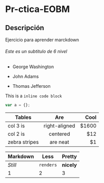 # Pr-ctica-EOBM


## Descripción 
Ejercicio para aprender marckdown

###### Este es un subtitulo de 6 nivel 



- George Washington
* John Adams
+ Thomas Jefferson


This is a `inline code block`

```javascript
var a = {};
```


| Tables        | Are           | Cool  |
| ------------- |:-------------:| -----:|
| col 3 is      | right-aligned | $1600 |
| col 2 is      | centered      |   $12 |
| zebra stripes | are neat      |    $1 |


Markdown | Less | Pretty
--- | --- | ---
*Still* | `renders` | **nicely**
1 | 2 | 3





